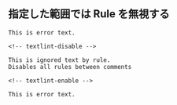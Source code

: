 ## 指定した範囲では Rule を無視する

```
This is error text.

<!-- textlint-disable -->

This is ignored text by rule.
Disables all rules between comments

<!-- textlint-enable -->

This is error text.
```
